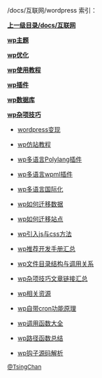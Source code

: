 /docs/互联网/wordpress 索引：


**[上一级目录/docs/互联网](/docs/互联网/index.md)**

**[wp主题](/docs/互联网/wordpress/wp主题/index.md)**

**[wp优化](/docs/互联网/wordpress/wp优化/index.md)**

**[wp使用教程](/docs/互联网/wordpress/wp使用教程/index.md)**

**[wp插件](/docs/互联网/wordpress/wp插件/index.md)**

**[wp数据库](/docs/互联网/wordpress/wp数据库/index.md)**

**[wp杂项技巧](/docs/互联网/wordpress/wp杂项技巧/index.md)**

- [wordpress变现](/docs/互联网/wordpress/wordpress变现.md)

- [wp仿站教程](/docs/互联网/wordpress/wp仿站教程.md)

- [wp多语言Polylang插件](/docs/互联网/wordpress/wp多语言Polylang插件.md)

- [wp多语言wpml插件](/docs/互联网/wordpress/wp多语言wpml插件.md)

- [wp多语言国际化](/docs/互联网/wordpress/wp多语言国际化.md)

- [wp如何迁移数据](/docs/互联网/wordpress/wp如何迁移数据.md)

- [wp如何迁移站点](/docs/互联网/wordpress/wp如何迁移站点.md)

- [wp引入js与css方法](/docs/互联网/wordpress/wp引入js与css方法.md)

- [wp推荐开发手册汇总](/docs/互联网/wordpress/wp推荐开发手册汇总.md)

- [wp文件目录结构与调用关系](/docs/互联网/wordpress/wp文件目录结构与调用关系.md)

- [wp杂项技巧文章链接汇总](/docs/互联网/wordpress/wp杂项技巧文章链接汇总.md)

- [wp相关资源](/docs/互联网/wordpress/wp相关资源.md)

- [wp自带cron功能原理](/docs/互联网/wordpress/wp自带cron功能原理.md)

- [wp调用函数大全](/docs/互联网/wordpress/wp调用函数大全.md)

- [wp路径函数总结](/docs/互联网/wordpress/wp路径函数总结.md)

- [wp钩子源码解析](/docs/互联网/wordpress/wp钩子源码解析.md)


<font size=2 color='grey'> [@TsingChan](https://github.com/tsingchan) </font>
